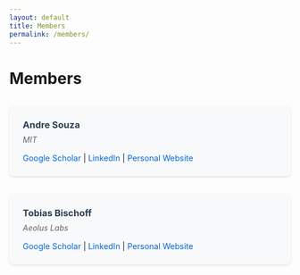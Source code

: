 ```yaml
---
layout: default
title: Members
permalink: /members/
---
```


# Members

<div class="members-grid">
  <div class="member-card">
    <h3>Andre Souza</h3>
    <p class="affiliation">MIT</p>
    <div class="member-links">
      <a href="https://scholar.google.com/" target="_blank" rel="noopener noreferrer">Google Scholar</a> |
      <a href="https://linkedin.com/" target="_blank" rel="noopener noreferrer">LinkedIn</a> |
      <a href="https://personal-website.com" target="_blank" rel="noopener noreferrer">Personal Website</a>
    </div>
  </div>

  <div class="member-card">
    <h3>Tobias Bischoff</h3>
    <p class="affiliation">Aeolus Labs</p>
    <div class="member-links">
      <a href="https://scholar.google.com/" target="_blank" rel="noopener noreferrer">Google Scholar</a> |
      <a href="https://linkedin.com/" target="_blank" rel="noopener noreferrer">LinkedIn</a> |
      <a href="https://personal-website.com" target="_blank" rel="noopener noreferrer">Personal Website</a>
    </div>
  </div>
</div>

<style>
.members-grid {
  display: grid;
  grid-template-columns: repeat(auto-fit, minmax(300px, 1fr));
  gap: 2rem;
  margin: 2rem 0;
}

.member-card {
  background: #f8f9fa;
  border-radius: 8px;
  padding: 1.5rem;
  box-shadow: 0 2px 4px rgba(0,0,0,0.1);
  transition: transform 0.2s ease;
}

.member-card:hover {
  transform: translateY(-2px);
}

.member-card h3 {
  margin: 0 0 0.5rem 0;
  color: #2c3e50;
}

.affiliation {
  color: #666;
  margin: 0 0 1rem 0;
  font-style: italic;
}

.member-links {
  font-size: 0.9rem;
}

.member-links a {
  color: #0366d6;
  text-decoration: none;
}

.member-links a:hover {
  text-decoration: underline;
}
</style> 